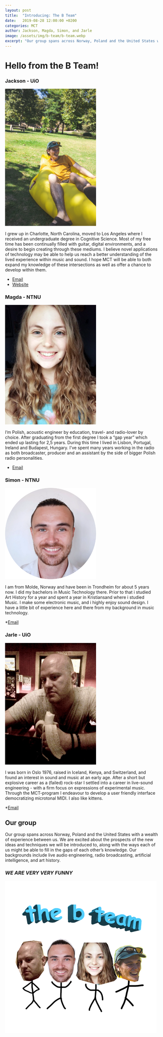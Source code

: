 ```yaml
---
layout: post
title:  "Introducing: The B Team"
date:   2019-08-28 12:00:00 +0200
categories: MCT
author: Jackson, Magda, Simon, and Jarle
image: /assets/img/b-team/b-team.webp
excerpt: "Our group spans across Norway, Poland and the United States with a wealth of experience between us. We are funny too!"
---
```


# Hello from the B Team!

### Jackson - UiO

<img src="/assets/img/b-team/jackson.webp" alt="Jackson" style="width:300px; align:left;"/>

I grew up in Charlotte, North Carolina, moved to Los Angeles where I received an undergraduate degree in Cognitive Science.  Most of my free time has been continually filled with guitar, digital environments, and a desire to begin creating through these mediums. I believe novel applications of technology may be able to help us reach a better understanding of the lived experience within music and sound. I hope MCT will be able to both expand my knowledge of these intersections as well as offer a chance to develop within them.

* [Email](mailto:jacksongoode@protonmail.com)
* [Website](https://jacksongoo.de)

### Magda - NTNU

<img src="/assets/img/b-team/magda.webp" alt="Magda" style="width:300px; align:left;"/>

I’m Polish, acoustic engineer by education, travel- and radio-lover by choice. After graduating from the first degree I took a “gap year” which ended up lasting for 2,5 years. During this time I lived in Lisbon, Portugal, Ireland and Budapest, Hungary. I’ve spent many years working in the radio as both broadcaster, producer and an assistant by the side of bigger Polish radio personalities.

* [Email](mailto:magdanielena.f@gmail.com)

### Simon - NTNU

<img src="/assets/img/b-team/simon.webp" alt="Simon" style="width:300px; align:left;"/>

I am from Molde, Norway and have been in Trondheim for about 5 years now. I did my bachelors in Music Technology there. Prior to that i studied Art History for a year and spent a year in Kristiansand where i studied Music. I make some electronic music, and i highly enjoy sound design. I have a little bit of experience here and there from my background in music technology. 

*[Email](mailto:simonsandvik@hotmail.no)

### Jarle - UiO

<img src="/assets/img/b-team/jarle.webp" alt="Jarle" style="width:300px; align:left;"/>

I was born in Oslo 1976, raised in Iceland, Kenya, and Switzerland, and found an interest in sound and music at an early age. After a short but explosive career as a (failed) rock-star I settled into a career in live-sound engineering - with a firm focus on expressions of experimental music. Through the MCT-program I endeavour to develop a user friendly interface democratizing microtonal MIDI. I also like kittens.

*[Email](mailto:jarlefst@student.imv.uio.no)

## Our group

Our group spans across Norway, Poland and the United States with a wealth of experience between us. We are excited about the prospects of the new ideas and techniques we will be introduced to, along with the ways each of us might be able to fill in the gaps of each other’s knowledge. Our backgrounds include live audio engineering, radio broadcasting, artificial intelligence, and art history. 


### _WE ARE VERY **VERY** FUNNY_

<img src="/assets/img/b-team/b-team.webp" alt="B-Team" style="width:500px;"/>